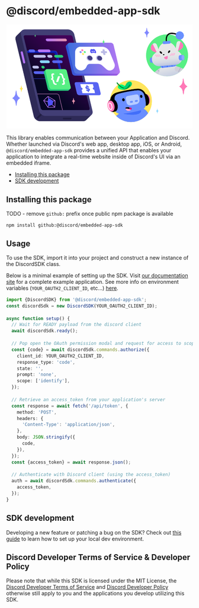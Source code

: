 # @discord/embedded-app-sdk

<p align="center">
  <img src="/docs/assets/discord-embedded-apps.svg" alt="Discord Embedded App SDK" />
<p>

This library enables communication between your Application and Discord. Whether launched via Discord's web app, desktop app, iOS, or Android, `@discord/embedded-app-sdk` provides a unified API that enables your application to integrate a real-time website inside of Discord's UI via an embedded iframe.

- [Installing this package](#installing-this-package)
- [SDK development](#sdk-development)

## Installing this package

TODO - remove `github:` prefix once public npm package is available

```shell
npm install github:@discord/embedded-app-sdk
```

## Usage

To use the SDK, import it into your project and construct a new instance of the DiscordSDK class.

Below is a minimal example of setting up the SDK.
Visit [our documentation site](DOCS-TODO) for a complete example application. See more info on environment variables (`YOUR_OAUTH2_CLIENT_ID`, etc...) [here](DOCS-TODO/docs/setting-up-your-discord-application.md#oauth2).

```typescript
import {DiscordSDK} from '@discord/embedded-app-sdk';
const discordSdk = new DiscordSDK(YOUR_OAUTH2_CLIENT_ID);

async function setup() {
  // Wait for READY payload from the discord client
  await discordSdk.ready();

  // Pop open the OAuth permission modal and request for access to scopes listed in scope array below
  const {code} = await discordSdk.commands.authorize({
    client_id: YOUR_OAUTH2_CLIENT_ID,
    response_type: 'code',
    state: '',
    prompt: 'none',
    scope: ['identify'],
  });

  // Retrieve an access_token from your application's server
  const response = await fetch('/api/token', {
    method: 'POST',
    headers: {
      'Content-Type': 'application/json',
    },
    body: JSON.stringify({
      code,
    }),
  });
  const {access_token} = await response.json();

  // Authenticate with Discord client (using the access_token)
  auth = await discordSdk.commands.authenticate({
    access_token,
  });
}
```

## SDK development

Developing a new feature or patching a bug on the SDK? Check out [this guide](/docs/common-patterns/local-sdk-development.md) to learn how to set up your local dev environment.

## Discord Developer Terms of Service & Developer Policy

Please note that while this SDK is licensed under the MIT License, the [Discord Developer Terms of Service](https://discord.com/developers/docs/policies-and-agreements/developer-terms-of-service) and [Discord Developer Policy](https://discord.com/developers/docs/policies-and-agreements/developer-policy) otherwise still apply to you and the applications you develop utilizing this SDK.
